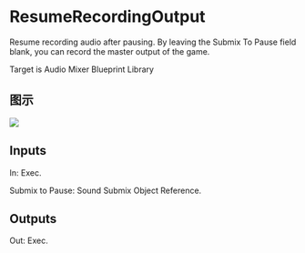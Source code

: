 # ResumeRecordingOutput

Resume recording audio after pausing. By leaving the Submix To Pause field blank, you can record the master output of the game.

Target is Audio Mixer Blueprint Library

## 图示

![]($-20221218-18073657.png)

## Inputs

In: Exec.

Submix to Pause: Sound Submix Object Reference.  

## Outputs

Out: Exec.

